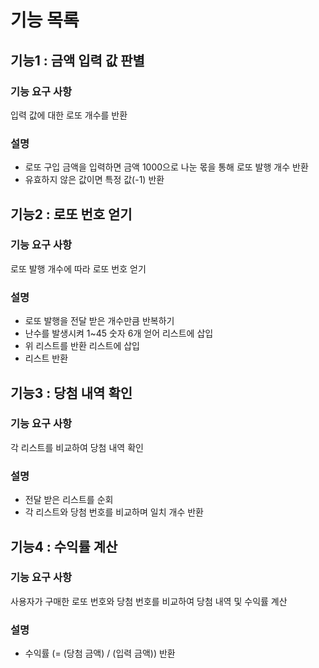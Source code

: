 # 기능 목록
## 기능1 : 금액 입력 값 판별
### 기능 요구 사항
입력 값에 대한 로또 개수를 반환

### 설명
- 로또 구입 금액을 입력하면 금액 1000으로 나눈 몫을 통해 로또 발행 개수 반환
- 유효하지 않은 값이면 특정 값(-1) 반환

## 기능2 : 로또 번호 얻기
### 기능 요구 사항
로또 발행 개수에 따라 로또 번호 얻기

### 설명
- 로또 발행을 전달 받은 개수만큼 반복하기
- 난수를 발생시켜 1~45 숫자 6개 얻어 리스트에 삽입
- 위 리스트를 반환 리스트에 삽입
- 리스트 반환

## 기능3 : 당첨 내역 확인
### 기능 요구 사항
각 리스트를 비교하여 당첨 내역 확인 

### 설명
- 전달 받은 리스트를 순회
- 각 리스트와 당첨 번호를 비교하며 일치 개수 반환

## 기능4 : 수익률 계산 
### 기능 요구 사항
사용자가 구매한 로또 번호와 당첨 번호를 비교하여 당첨 내역 및 수익률 계산

### 설명
- 수익률 (= (당첨 금액) / (입력 금액)) 반환
